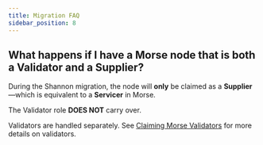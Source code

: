 ```yaml
---
title: Migration FAQ
sidebar_position: 8
---
```


## What happens if I have a Morse node that is both a Validator and a Supplier?

During the Shannon migration, the node will **only** be claimed as a **Supplier**—which is equivalent to a **Servicer** in Morse.

The Validator role **DOES NOT** carry over.

Validators are handled separately. See [Claiming Morse Validators](./3_validator_faq.md) for more details on validators.
